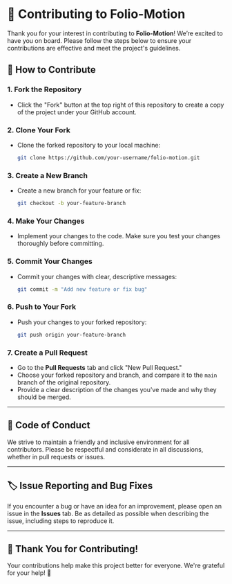 # 🤝 **Contributing to Folio-Motion**

Thank you for your interest in contributing to **Folio-Motion**! We’re excited to have you on board. Please follow the steps below to ensure your contributions are effective and meet the project's guidelines.



## 📝 **How to Contribute**

### 1. **Fork the Repository**
   - Click the "Fork" button at the top right of this repository to create a copy of the project under your GitHub account.

### 2. **Clone Your Fork**
   - Clone the forked repository to your local machine:
     ```bash
     git clone https://github.com/your-username/folio-motion.git
     ```

### 3. **Create a New Branch**
   - Create a new branch for your feature or fix:
     ```bash
     git checkout -b your-feature-branch
     ```

### 4. **Make Your Changes**
   - Implement your changes to the code. Make sure you test your changes thoroughly before committing.

### 5. **Commit Your Changes**
   - Commit your changes with clear, descriptive messages:
     ```bash
     git commit -m "Add new feature or fix bug"
     ```

### 6. **Push to Your Fork**
   - Push your changes to your forked repository:
     ```bash
     git push origin your-feature-branch
     ```

### 7. **Create a Pull Request**
   - Go to the **Pull Requests** tab and click "New Pull Request."
   - Choose your forked repository and branch, and compare it to the `main` branch of the original repository.
   - Provide a clear description of the changes you've made and why they should be merged.

---

## 📜 **Code of Conduct**

We strive to maintain a friendly and inclusive environment for all contributors. Please be respectful and considerate in all discussions, whether in pull requests or issues.

---

## 🏷 **Issue Reporting and Bug Fixes**

If you encounter a bug or have an idea for an improvement, please open an issue in the **Issues** tab. Be as detailed as possible when describing the issue, including steps to reproduce it.

---

## 🌟 **Thank You for Contributing!**

Your contributions help make this project better for everyone. We're grateful for your help! 🙏
